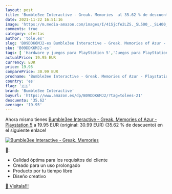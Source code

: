 ```yaml
---
layout: post
title: 'Bumble3ee Interactive - Greak. Memories  al 35.62 % de descuento'
date: 2021-11-22 16:51:16
image: 'https://m.media-amazon.com/images/I/41Sjcfe2LZS._SL500_._SL400_.jpg'
comments: true
category: ofertas
author: 'tole.es'
slug: 'B09DDK6MJ2-es Bumble3ee Interactive - Greak. Memories of Azur -...'
sku: 'B09DDK6MJ2-es'
tags: [ 'Hardware y juegos para PlayStation 5','Juegos para PlayStation 5','Videojuegos','bumble3ee interactive','playstation', ]
actualPrice: 19.95 EUR
currency: EUR
price: 19.95
comparePrice: 30.99 EUR
prodname: 'Bumble3ee Interactive - Greak. Memories of Azur - Playstation 5'
country: 'es'
flag: '🇪🇸'
brand: 'Bumble3ee Interactive'
buyurl: 'https://www.amazon.es/dp/B09DDK6MJ2/?tag=tolees-21'
descuento: '35.62'
average: '19.95'
---
```


Ahora mismo tienes [Bumble3ee Interactive - Greak. Memories of Azur - Playstation 5](https://www.amazon.es/dp/B09DDK6MJ2/?tag=tolees-21) a 19.95 EUR (original: 30.99 EUR) (35.62 %  de descuento) en el siguiente enlace!

[![Bumble3ee Interactive - Greak. Memories ](https://m.media-amazon.com/images/I/41Sjcfe2LZS._SL500_._SL400_.jpg)](https://www.amazon.es/dp/B09DDK6MJ2/?tag=tolees-21)

🔎:

- Calidad óptima para los requisitos del cliente
- Creado para un uso prolongado
- Producto por tu tiempo libre
- Diseño creativo

[🛒 Visítala!!!](https://www.amazon.es/dp/B09DDK6MJ2/?tag=tolees-21)
